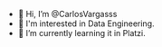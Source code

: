 - 👋 Hi, I’m @CarlosVargasss
- 👀 I'm interested in Data Engineering.
- 🌱 I’m currently learning it in Platzi.

<!---
CarlosVargasss/CarlosVargasss is a ✨ special ✨ repository because its `README.md` (this file) appears on your GitHub profile.
You can click the Preview link to take a look at your changes.
--->
